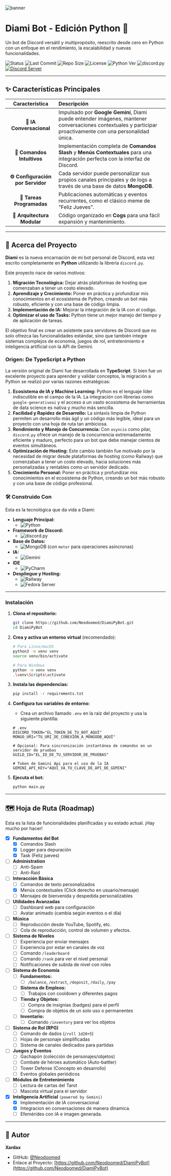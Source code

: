 
![banner](docs/assets/diami_banner.png)

# Diami Bot - Edición Python 🐍
  
Un bot de Discord versátil y multipropósito, reescrito desde cero en Python con un enfoque en el rendimiento, la escalabilidad y nuevas funcionalidades.


<!-- Badges -->
![Status](https://img.shields.io/badge/Status-En%20Desarrollo-blue)
![Last Commit](https://img.shields.io/github/last-commit/Neodoomed/DiamiPyBot)
![Repo Size](https://img.shields.io/github/repo-size/Neodoomed/DiamiPyBot)
![License](https://img.shields.io/github/license/Neodoomed/DiamiPyBot)
![Python Ver](https://img.shields.io/badge/Python-3.10%2B-blue?logo=python)
![discord.py](https://img.shields.io/badge/discord.py-v2.3.2-blue?logo=discord&logoColor=white)
[![Discord Server](https://discordapp.com/api/guilds/774727090188320808/embed.png)](https://discord.com/invite/3x8uMdpeHR)

---
## ✨ Características Principales

| Característica | Descripción |
| :---: | :--- |
| **🧠 IA Conversacional** | Impulsado por **Google Gemini**, Diami puede entender imágenes, mantener conversaciones contextuales y participar proactivamente con una personalidad única. |
| **🤖 Comandos Intuitivos** | Implementación completa de **Comandos Slash** y **Menús Contextuales** para una integración perfecta con la interfaz de Discord. |
| **⚙️ Configuración por Servidor** | Cada servidor puede personalizar sus propios canales principales y de logs a través de una base de datos **MongoDB**. |
| **📅 Tareas Programadas** | Publicaciones automáticas y eventos recurrentes, como el clásico meme de "Feliz Jueves". |
| **🧩 Arquitectura Modular** | Código organizado en **Cogs** para una fácil expansión y mantenimiento. |


---
## 📖 Acerca del Proyecto

**Diami** es la nueva encarnación de mi bot personal de Discord, esta vez escrito completamente en **Python** utilizando la librería `discord.py`.

Este proyecto nace de varios motivos:
1.  **Migración Tecnológica:** Dejar atrás plataformas de hosting que comenzaban a tener un costo elevado.
2.  **Aprendizaje y Crecimiento:** Poner en práctica y profundizar mis conocimientos en el ecosistema de Python, creando un bot más robusto, eficiente y con una base de código limpia.
3.  **Implementación de IA:** Mejorar la integración de la IA con el codigo.
4.  **Optimizar el uso de Tasks:** Python tiene un mejor manejo del tiempo y de aplicación de tareas.

El objetivo final es crear un asistente para servidores de Discord que no solo ofrezca las funcionalidades estándar, sino que también integre sistemas complejos de economía, juegos de rol, entretenimiento e inteligencia artificial con la API de Gemini.

### Origen: De TypeScript a Python

La versión original de Diami fue desarrollada en **TypeScript**. Si bien fue un excelente proyecto para aprender y validar conceptos, la migración a Python se realizó por varias razones estratégicas:

1.  **Ecosistema de IA y Machine Learning:** Python es el lenguaje líder indiscutible en el campo de la IA. La integración con librerías como `google-generativeai` y el acceso a un vasto ecosistema de herramientas de data science es nativa y mucho más sencilla.
2.  **Facilidad y Rapidez de Desarrollo:** La sintaxis limpia  de Python permiten un desarrollo más ágil y un código más legible, ideal para un proyecto con una hoja de ruta tan ambiciosa.
3.  **Rendimiento y Manejo de Concurrencia:** Con `asyncio` como pilar, `discord.py` ofrece un manejo de la concurrencia extremadamente eficiente y maduro, perfecto para un bot que debe manejar cientos de eventos simultáneos.
4.  **Optimización de Hosting:** Este cambio también fue motivado por la necesidad de migrar desde plataformas de hosting (como Railway) que comenzaban a tener un costo elevado, hacia soluciones más personalizadas y rentables como un servidor dedicado.
5.  **Crecimiento Personal:** Poner en práctica y profundizar mis conocimientos en el ecosistema de Python, creando un bot más robusto y con una base de código profesional.
<!-- Aquí es un excelente lugar para una captura de pantalla de un comando en acción -->
<!-- ![Ejemplo del Bot](URL_DE_LA_CAPTURA_DE_PANTALLA.png) -->

### 🛠️ Construido Con

Esta es la tecnológica que da vida a Diami:

*   **Lenguaje Principal:**
    *   ![Python](https://img.shields.io/badge/Python-3776AB?style=for-the-badge&logo=python&logoColor=white)
*   **Framework de Discord:**
    *   ![discord.py](https://img.shields.io/badge/discord.py-5865F2?style=for-the-badge&logo=discord&logoColor=white)
*   **Base de Datos:**
    *   ![MongoDB](https://img.shields.io/badge/MongoDB-47A248?style=for-the-badge&logo=mongodb&logoColor=white) (con `motor` para operaciones asíncronas)
*   **IA:**
    *   ![Gemini](https://img.shields.io/badge/Google%20Gemini-8E77F0?style=for-the-badge&logo=google-gemini&logoColor=white)
*   **IDE**
    *   ![PyCharm](https://img.shields.io/badge/pycharm-143?style=for-the-badge&logo=pycharm&logoColor=black&color=black&labelColor=green)
*   **Despliegue y Hosting:**
    *   ![Railway](https://img.shields.io/badge/Railway-131415?style=for-the-badge&logo=railway&logoColor=white)
    *   ![Fedora Server](https://img.shields.io/badge/Fedora%20Server-51A2DA?style=for-the-badge&logo=fedora&logoColor=white)

---

### Instalación

1.  **Clona el repositorio:**
    ```sh
    git clone https://github.com/Neodoomed/DiamiPyBot.git
    cd DiamiPyBot
    ```

2.  **Crea y activa un entorno virtual** (recomendado):
    ```sh
    # Para Linux/macOS
    python3 -m venv venv
    source venv/bin/activate
    
    # Para Windows
    python -m venv venv
    .\venv\Scripts\activate
    ```

3.  **Instala las dependencias:**
    ```sh
    pip install -r requirements.txt
    ```

4.  **Configura tus variables de entorno:**
    *   Crea un archivo llamado `.env` en la raíz del proyecto y usa la siguiente plantilla:
    ```env
    # .env
    DISCORD_TOKEN="EL_TOKEN_DE_TU_BOT_AQUÍ"
    MONGO_URI="TU_URI_DE_CONEXIÓN_A_MONGODB_AQUÍ"
    
    # Opcional: Para sincronización instantánea de comandos en un servidor de pruebas
    GUILD_ID="EL_ID_DE_TU_SERVIDOR_DE_PRUEBAS"

    # Token de Gamini Api para el uso de la IA
    GEMINI_API_KEY="AQUÍ_VA_TU_CLAVE_DE_API_DE_GEMINI"
    ```

5.  **Ejecuta el bot:**
    ```sh
    python main.py
    ```

---

## 🗺️ Hoja de Ruta (Roadmap)

Esta es la lista de funcionalidades planificadas y su estado actual. ¡Hay mucho por hacer!

- [x] **Fundamentos del Bot**
  - [x] Comandos Slash
  - [x] Logger para depuración
  - [x] Task (Feliz jueves)
- [ ] **Administration**
  - [ ] Anti-Spam
  - [ ] Anti-Raid
- [ ] **Interacción Básica**
  - [ ] Comandos de texto personalizados
  - [x] Menús contextuales (Click derecho en usuario/mensaje)
  - [ ] Mensajes de bienvenida y despedida personalizables
- [ ] **Utilidades Avanzadas**
  - [ ] Dashboard web para configuración
  - [ ] Avatar animado (cambia según eventos o el día)
- [ ] **Música**
  - [ ] Reproducción desde YouTube, Spotify, etc.
  - [ ] Cola de reproducción, control de volumen y efectos.
- [ ] **Sistema de Niveles**
  - [ ] Experiencia por enviar mensajes
  - [ ] Experiencia por estar en canales de voz
  - [ ] Comando `/leaderboard`
  - [ ] Comando `/rank` para ver el nivel personal
  - [ ] Notificaciones de subida de nivel con roles
- [ ] **Sistema de Economía**
  - [ ] **Fundamentos:**
    - [ ] `/balance`, `/extract`, `/deposit`, `/daily`, `/pay`
  - [ ] **Sistema de Empleos:**
    - [ ] Trabajos con cooldown y diferentes pagos
  - [ ] **Tienda y Objetos:**
    - [ ] Compra de insignias (badges) para el perfil
    - [ ] Compra de objetos de un solo uso o permanentes
  - [ ] **Inventario:**
    - [ ] Comando `/inventory` para ver los objetos
- [ ] **Sistema de Rol (RPG)**
  - [ ] Comando de dados (`/roll 1d20+5`)
  - [ ] Hojas de personaje simplificadas
  - [ ] Sistema de canales dedicados para partidas
- [ ] **Juegos y Eventos**
  - [ ] Gachapón (colección de personajes/objetos)
  - [ ] Combate de héroes automático (Auto-battler)
  - [ ] Tower Defense (Concepto en desarrollo)
  - [ ] Eventos globales periódicos
- [ ] **Módulos de Entretenimiento**
  - [ ] Lectura de cartas del Tarot
  - [ ] Mascota virtual para el servidor
- [x] **Inteligencia Artificial** `(powered by Gemini)`
  - [x] Implementación de IA conversacional 
  - [x] Integracion en conversaciones de manera dinamica.
  - [ ] Efemérides con IA e imagen generada.

---

## 👤 Autor

**Xardax**

*   GitHub: [@Neodoomed](https://github.com/Neodoomed/)
*   Enlace al Proyecto: [https://github.com/Neodoomed/DiamiPyBot](https://github.com/Neodoomed/DiamiPyBot)